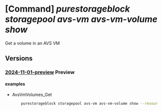 # [Command] _purestorageblock storagepool avs-vm avs-vm-volume show_

Get a volume in an AVS VM

## Versions

### [2024-11-01-preview](/Resources/mgmt-plane/L3N1YnNjcmlwdGlvbnMve30vcmVzb3VyY2Vncm91cHMve30vcHJvdmlkZXJzL3B1cmVzdG9yYWdlLmJsb2NrL3N0b3JhZ2Vwb29scy97fS9hdnN2bXMve30vYXZzdm12b2x1bWVzL3t9/2024-11-01-preview.xml) **Preview**

<!-- mgmt-plane /subscriptions/{}/resourcegroups/{}/providers/purestorage.block/storagepools/{}/avsvms/{}/avsvmvolumes/{} 2024-11-01-preview -->

#### examples

- AvsVmVolumes_Get
    ```bash
        purestorageblock storagepool avs-vm avs-vm-volume show --resource-group rgpurestorage --storage-pool-name storagePoolname --avs-vm-id cbdec-ddbb --volume-id cbdec-ddbb
    ```
